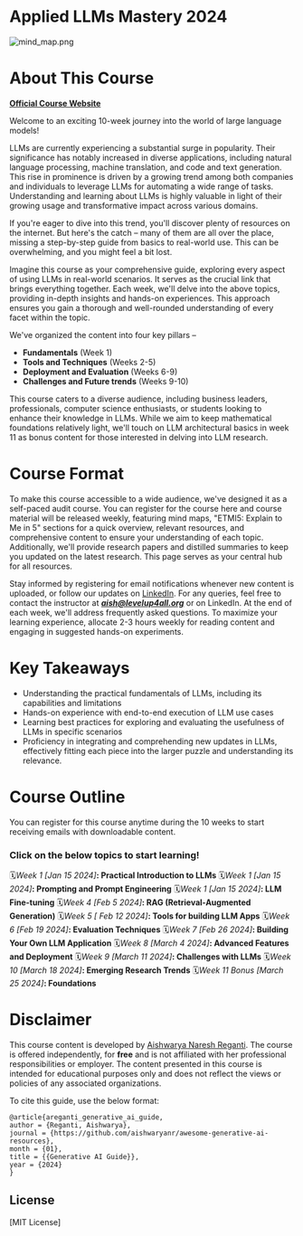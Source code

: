 # Applied LLMs Mastery 2024

![mind_map.png](https://github.com/aishwaryanr/awesome-generative-ai-resources/blob/main/free_courses/Applied_LLMs_Mastery_2024/img/mind_map.png)

# About This Course


**[Official Course Website](https://areganti.notion.site/The-LevelUp-Org-Applied-LLMs-562ddaa27791463e9a1286199325045c)**

Welcome to an exciting 10-week journey into the world of large language models!

LLMs are currently experiencing a substantial surge in popularity. Their significance has notably increased in diverse applications, including natural language processing, machine translation, and code and text generation. This rise in prominence is driven by a growing trend among both companies and individuals to leverage LLMs for automating a wide range of tasks. Understanding and learning about LLMs is highly valuable in light of their growing usage and transformative impact across various domains.

If you're eager to dive into this trend, you'll discover plenty of resources on the internet. But here's the catch – many of them are all over the place, missing a step-by-step guide from basics to real-world use. This can be overwhelming, and you might feel a bit lost. 

Imagine this course as your comprehensive guide, exploring every aspect of using LLMs in real-world scenarios. It serves as the crucial link that brings everything together. Each week, we'll delve into the above topics, providing in-depth insights and hands-on experiences. This approach ensures you gain a thorough and well-rounded understanding of every facet within the topic.

We've organized the content into four key pillars – 

- **Fundamentals**  (Week 1)
- **Tools and Techniques** (Weeks 2-5)
- **Deployment and Evaluation** (Weeks 6-9)
- **Challenges and Future trends** (Weeks 9-10)

This course caters to a diverse audience, including business leaders, professionals, computer science enthusiasts, or students looking to enhance their knowledge in LLMs. While we aim to keep mathematical foundations relatively light, we'll touch on LLM architectural basics in week 11 as bonus content for those interested in delving into LLM research. 

# Course Format

To make this course accessible to a wide audience, we've designed it as a self-paced audit course. You can register for the course here and course material will be released weekly, featuring mind maps, "ETMI5: Explain to Me in 5" sections for a quick overview, relevant resources, and comprehensive content to ensure your understanding of each topic. Additionally, we'll provide research papers and distilled summaries to keep you updated on the latest research. This page serves as your central hub for all resources.

Stay informed by registering for email notifications whenever new content is uploaded, or follow our updates on [LinkedIn](https://www.linkedin.com/in/areganti/). For any queries, feel free to contact the instructor at ***aish@levelup4all.org*** or on LinkedIn. At the end of each week, we'll address frequently asked questions. To maximize your learning experience, allocate 2-3 hours weekly for reading content and engaging in suggested hands-on experiments.


# Key Takeaways

- Understanding the practical fundamentals of LLMs, including its capabilities and limitations
- Hands-on experience with end-to-end execution of LLM use cases
- Learning best practices for exploring and evaluating the usefulness of LLMs in specific scenarios
- Proficiency in integrating and comprehending new updates in LLMs, effectively fitting each piece into the larger puzzle and understanding its relevance.

# Course Outline

You can register for this course anytime during the 10 weeks to start receiving emails with downloadable content. 


### Click on the below topics to start learning!

🗓️*Week 1 [Jan 15 2024]***: Practical Introduction to LLMs**
🗓️*Week 1 [Jan 15 2024]***: Prompting and Prompt Engineering**
🗓️*Week 1 [Jan 15 2024]***: LLM Fine-tuning**
🗓️*Week 4 [Feb 5 2024]***: RAG (Retrieval-Augmented Generation)**
🗓️*Week 5 [ Feb 12 2024]***: Tools for building LLM Apps**
🗓️*Week 6 [Feb 19 2024]***: Evaluation Techniques**
🗓️*Week 7 [Feb 26 2024]***: Building Your Own LLM Application**
🗓️*Week 8 [March 4 2024]***: Advanced Features and Deployment**
🗓️*Week 9 [March 11 2024]***: Challenges with LLMs**
🗓️*Week 10 [March 18 2024]***: Emerging Research Trends**
🗓️*Week 11 *Bonus* [March 25 2024]***: Foundations**



# Disclaimer

This course content is developed by [Aishwarya Naresh Reganti](https://www.linkedin.com/in/areganti/). The course is offered independently, for **free** and is not affiliated with her professional responsibilities or employer. The content presented in this course is intended for educational purposes only and does not reflect the views or policies of any associated organizations.



To cite this guide, use the below format:

```
@article{areganti_generative_ai_guide,
author = {Reganti, Aishwarya},
journal = {https://github.com/aishwaryanr/awesome-generative-ai-resources},
month = {01},
title = {{Generative AI Guide}},
year = {2024}
}
```

## License

[MIT License]
